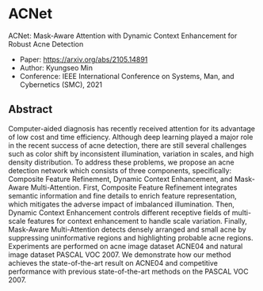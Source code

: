 # ACNet
ACNet: Mask-Aware Attention with Dynamic Context Enhancement for Robust Acne Detection
- Paper: https://arxiv.org/abs/2105.14891
- Author: Kyungseo Min
- Conference: IEEE International Conference on Systems, Man, and Cybernetics (SMC), 2021

## **Abstract**
Computer-aided diagnosis has recently received attention for its advantage of low cost and time efficiency. Although deep learning played a major role in the recent success of acne detection, there are still several challenges such as color shift by inconsistent illumination, variation in scales, and high density distribution. To address these problems, we propose an acne detection network which consists of three components, specifically: Composite Feature Refinement, Dynamic Context Enhancement, and Mask-Aware Multi-Attention. First, Composite Feature Refinement integrates semantic information and fine details to enrich feature representation, which mitigates the adverse impact of imbalanced illumination. Then, Dynamic Context Enhancement controls different receptive fields of multi-scale features for context enhancement to handle scale variation. Finally, Mask-Aware Multi-Attention detects densely arranged and small acne by suppressing uninformative regions and highlighting probable acne regions. Experiments are performed on acne image dataset ACNE04 and natural image dataset PASCAL VOC 2007. We demonstrate how our method achieves the state-of-the-art result on ACNE04 and competitive performance with previous state-of-the-art methods on the PASCAL VOC 2007.
